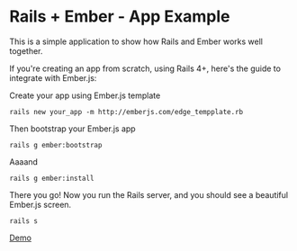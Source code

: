 # Rails + Ember - App Example

This is a simple application to show how Rails and Ember works well together.

If you're creating an app from scratch, using Rails 4+, here's the guide to integrate with Ember.js:

Create your app using Ember.js template
```
rails new your_app -m http://emberjs.com/edge_tempplate.rb
```

Then bootstrap your Ember.js app
```
rails g ember:bootstrap
```

Aaaand
```
rails g ember:install
```

There you go! Now you run the Rails server, and you should see a beautiful Ember.js screen.
```
rails s
```

[Demo](http://randomaccessmemories.herokuapp.com/#/stories/)
